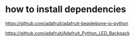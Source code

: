 # how to install dependencies
https://github.com/adafruit/adafruit-beaglebone-io-python

https://github.com/adafruit/Adafruit_Python_LED_Backpack


